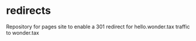 # redirects
Repository for pages site to enable a 301 redirect for hello.wonder.tax traffic to wonder.tax
